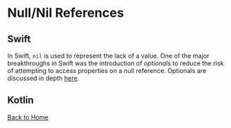 # Null/Nil References
## Swift
In Swift, `nil` is used to represent the lack of a value. One of the major breakthroughs in Swift was the introduction of *optionals* to reduce the risk of attempting to access properties on a null reference. Optionals are discussed in depth [here](/UniqueFeatures.md).
## Kotlin
[Back to Home](../README.md)
